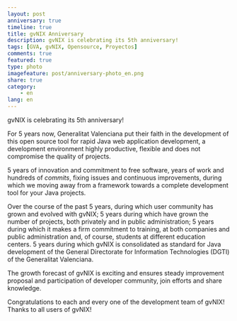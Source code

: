 ```yaml
---
layout: post
anniversary: true
timeline: true
title: gvNIX Anniversary
description: gvNIX is celebrating its 5th anniversary!
tags: [GVA, gvNIX, Opensource, Proyectos]
comments: true
featured: true
type: photo
imagefeature: post/anniversary-photo_en.png
share: true
category:
    - en
lang: en
---
```


gvNIX is celebrating its 5th anniversary!

For 5 years now, Generalitat Valenciana put their faith in the development of this
open source tool for rapid Java web application development,
a development environment highly productive, flexible and does not compromise
the quality of projects.

5 years of innovation and commitment to free software,
years of work and hundreds of _commits_,
fixing issues and continuous improvements,
during which we moving away from a framework
towards a complete development tool for your Java projects.

Over the course of the past 5 years, during which user community has grown and evolved with gvNIX;
5 years during which have grown the number of projects, both privately and in public administration;
5 years during which it makes a firm commitment to training,
at both companies and public administration and, of course, students at different education centers.
5 years during which gvNIX is consolidated as standard for Java development of
the General Directorate for Information Technologies (DGTI) of the Generalitat Valenciana.

The growth forecast of gvNIX is exciting and
ensures steady improvement proposal
and participation of developer community,
join efforts and share knowledge.

Congratulations to each and every one of the development team of gvNIX!
Thanks to all users of gvNIX!

